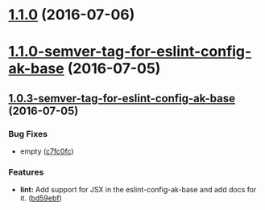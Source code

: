 <a name="1.1.0"></a>
# [1.1.0](https://aui-team-bot/https://bitbucket.org/atlassian/atlaskit/compare/1.1.0-semver-tag-for-eslint-config-ak-base...v1.1.0) (2016-07-06)



<a name="1.1.0-semver-tag-for-eslint-config-ak-base"></a>
# [1.1.0-semver-tag-for-eslint-config-ak-base](https://aui-team-bot/https://bitbucket.org/atlassian/atlaskit/compare/1.0.3-semver-tag-for-eslint-config-ak-base...1.1.0-semver-tag-for-eslint-config-ak-base) (2016-07-05)



<a name="1.0.3-semver-tag-for-eslint-config-ak-base"></a>
## [1.0.3-semver-tag-for-eslint-config-ak-base](https://aui-team-bot/https://bitbucket.org/atlassian/atlaskit/compare/bd59ebf...1.0.3-semver-tag-for-eslint-config-ak-base) (2016-07-05)


### Bug Fixes

* empty ([c7fc0fc](https://aui-team-bot/https://bitbucket.org/atlassian/atlaskit/commits/c7fc0fc))


### Features

* **lint:** Add support for JSX in the eslint-config-ak-base and add docs for it. ([bd59ebf](https://aui-team-bot/https://bitbucket.org/atlassian/atlaskit/commits/bd59ebf))



